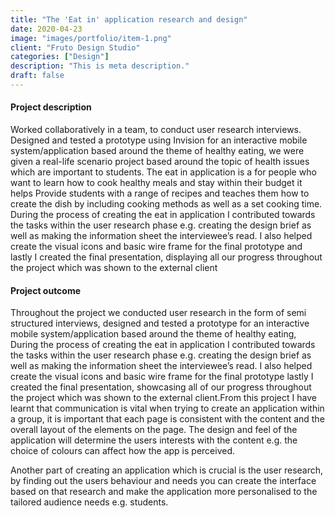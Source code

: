 ```yaml
---
title: "The 'Eat in' application research and design"
date: 2020-04-23
image: "images/portfolio/item-1.png"
client: "Fruto Design Studio"
categories: ["Design"]
description: "This is meta description."
draft: false
---
```


#### Project description

Worked collaboratively in a team, to conduct user research
interviews. Designed and tested a prototype using Invision
for an interactive mobile system/application based around
the theme of healthy eating, we were given a real-life scenario project based around the topic of
health issues which are important to students. The eat in application is a for people who want to learn how to cook healthy meals and stay within their
budget it helps Provide students with a range of recipes and teaches them how to create the dish
by including cooking methods as well as a set cooking time. During the process of creating the eat in
application I contributed towards the tasks within the user research phase e.g. creating the design brief as
well as making the information sheet the interviewee’s read. I also helped create the visual icons and basic
wire frame for the final prototype and lastly I created the final presentation, displaying all our progress
throughout the project which was shown to the external client

#### Project outcome

Throughout the project we conducted user research in the form of semi structured interviews, designed
and tested a prototype for an interactive mobile system/application based around the theme of healthy
eating, During the process of creating the eat in application I contributed towards the tasks within the user
research phase e.g. creating the design brief as well as making the information sheet the interviewee’s
read. I also helped create the visual icons and basic wire frame for the final prototype lastly I created the
final presentation, showcasing all of our progress throughout the project which was shown to the external
client.From this project I have learnt that communication is vital when trying to create an
application within a group, it is important that each page is consistent with the content and the overall
layout of the elements on the page. The design and feel of the application will determine the users interests
with the content e.g. the choice of colours can affect how the app is perceived. 

Another part of creating an application which is crucial is the user research, by finding out the users
behaviour and needs you can create the interface based on that research and make the application more
personalised to the tailored audience needs e.g. students. 

